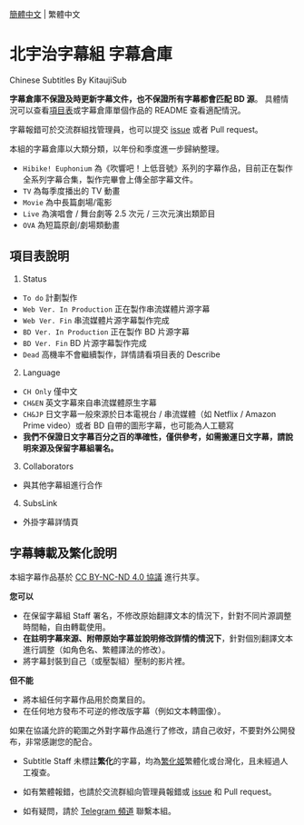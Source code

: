 [簡體中文](README.md) | 繁體中文

# 北宇治字幕組 字幕倉庫

Chinese Subtitles By KitaujiSub

**字幕倉庫不保證及時更新字幕文件，也不保證所有字幕都會匹配 BD 源**。
具體情況可以查看[項目表](https://github.com/orgs/Kitauji-Sub/projects/2)或字幕倉庫單個作品的 README 查看適配情況。

字幕報錯可於交流群組找管理員，也可以提交 [issue](https://github.com/Kitauji-Sub/Subtitles/issues) 或者 Pull request。

本組的字幕倉庫以大類分類，以年份和季度進一步歸納整理。
- `Hibike! Euphonium` 為《吹響吧！上低音號》系列的字幕作品，目前正在製作全系列字幕合集，製作完畢會上傳全部字幕文件。
- `TV` 為每季度播出的 TV 動畫
- `Movie` 為中長篇劇場/電影
- `Live` 為演唱會 / 舞台劇等 2.5 次元 / 三次元演出類節目
- `OVA` 為短篇原創/劇場類動畫


## 項目表說明

1. Status
- `To do` 計劃製作
- `Web Ver. In Production` 正在製作串流媒體片源字幕
- `Web Ver. Fin` 串流媒體片源字幕製作完成
- `BD Ver. In Production` 正在製作 BD 片源字幕
- `BD Ver. Fin` BD 片源字幕製作完成
- `Dead` 高機率不會繼續製作，詳情請看項目表的 Describe
2. Language
- `CH Only` 僅中文
- `CH&EN` 英文字幕來自串流媒體原生字幕
- `CH&JP` 日文字幕一般來源於日本電視台 / 串流媒體（如 Netflix / Amazon Prime video）或者 BD 自帶的圖形字幕，也可能為人工聽寫
- **我們不保證日文字幕百分之百的準確性，僅供參考，如需搬運日文字幕，請說明來源及保留字幕組署名。**
3. Collaborators
- 與其他字幕組進行合作
4. SubsLink
- 外掛字幕詳情頁

## 字幕轉載及繁化說明

本組字幕作品基於 [CC BY-NC-ND 4.0 協議](https://creativecommons.org/licenses/by-nc-nd/4.0/) 進行共享。

**您可以**

- 在保留字幕組 Staff 署名，不修改原始翻譯文本的情況下，針對不同片源調整時間軸，自由轉載使用。
- **在註明字幕來源、附帶原始字幕並說明修改詳情的情況下**，針對個別翻譯文本進行調整（如角色名、繁體譯法的修改）。
- 將字幕封裝到自己（或壓製組）壓制的影片裡。

**但不能**

- 將本組任何字幕作品用於商業目的。
- 在任何地方發布不可逆的修改版字幕（例如文本轉圖像）。


如果在協議允許的範圍之外對字幕作品進行了修改，請自己收好，不要對外公開發布，非常感謝您的配合。

- Subtitle Staff 未標註**繁化**的字幕，均為[繁化姬](https://zhconvert.org/)繁體化或台灣化，且未經過人工複查。

- 如有繁體報錯，也請於交流群組向管理員報錯或 [issue](https://github.com/Kitauji-Sub/Subtitles/issues) 和 Pull request。

- 如有疑問，請於 [Telegram 頻道](https://t.me/KitaUji) 聯繫本組。